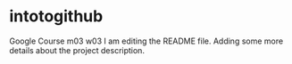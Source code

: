 # intotogithub
Google Course m03 w03
I am editing the README file. Adding some more details about the project description.
